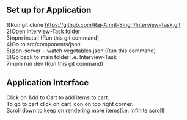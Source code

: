 ## Set up for Application
1)Run git clone https://github.com/Raj-Amrit-Singh/Interview-Task.git <br/>
2)Open Interview-Task folder<br/>
3)npm install (Run this git command)<br/>
4)Go  to src/components/json<br/>
5)json-server --watch vegetables.json	(Run this command)<br/>
6)Go back to main folder i.e. Interview-Task<br/>
7)npm run dev	(Run this git command)<br/>

## Application Interface<br/>
Click on Add to Cart to add items to cart.<br/>
To go to cart click on cart icon on top right corner.<br/>
Scroll down to keep on rendering more items(i.e. infinite scroll)